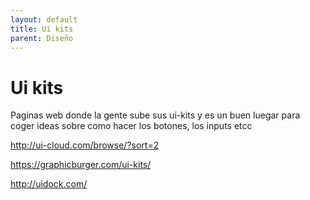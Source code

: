 ```yaml
---
layout: default
title: Ui kits
parent: Diseño
---
```


# Ui kits

Paginas web donde la gente sube sus ui-kits y es un buen luegar para coger ideas sobre como hacer los botones, los inputs etcc

http://ui-cloud.com/browse/?sort=2

https://graphicburger.com/ui-kits/

http://uidock.com/

